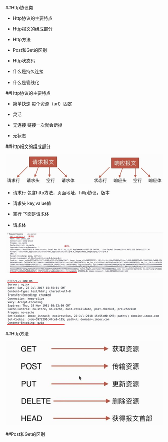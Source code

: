 ##Http协议类

- Http协议的主要特点

- Http报文的组成部分

- Http方法

- Post和Get的区别

- Http状态码

- 什么是持久连接

- 什么是管线化



##Http协议的主要特点

- 简单快速    每个资源（url）固定

- 灵活

- 无连接    链接一次就会断掉

- 无状态



##Http报文的组成部分

![](/assets/360截图20171213191629515.jpg)

- 请求行    包含http方法，页面地址，http协议，版本

- 请求头    key,value值

- 空行    下面是请求体

- 请求体

![](/assets/360截图20171213193025349.jpg)

![](/assets/360截图20171213193255974.jpg)



##Http方法

![](/assets/360截图20171213193444354.jpg)



##Post和Get的区别



























